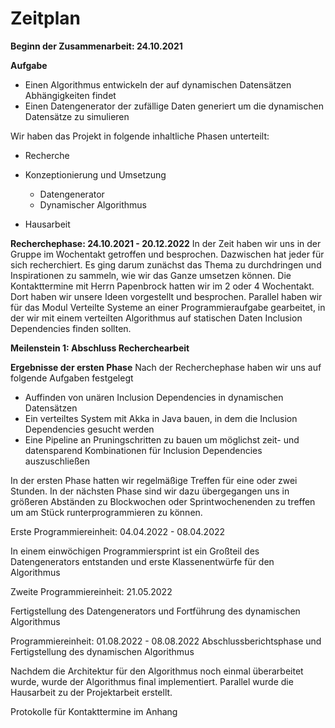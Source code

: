 # Zeitplan

**Beginn der Zusammenarbeit: 24.10.2021**

**Aufgabe**

- Einen Algorithmus entwickeln der auf dynamischen Datensätzen Abhängigkeiten findet
- Einen Datengenerator der zufällige Daten generiert um die dynamischen Datensätze zu simulieren

Wir haben das Projekt in folgende inhaltliche Phasen unterteilt:

- Recherche

- Konzeptionierung und Umsetzung

  - Datengenerator
  - Dynamischer Algorithmus

- Hausarbeit

**Recherchephase: 24.10.2021 - 20.12.2022**
In der Zeit haben wir uns in der Gruppe im Wochentakt getroffen und besprochen. Dazwischen hat jeder für sich recherchiert. Es ging darum zunächst das Thema zu durchdringen und Inspirationen zu sammeln, wie wir das Ganze umsetzen können. Die Kontakttermine mit Herrn Papenbrock hatten wir im 2 oder 4 Wochentakt. Dort haben wir unsere Ideen vorgestellt und besprochen. Parallel haben wir für das Modul Verteilte Systeme an einer Programmieraufgabe gearbeitet, in der wir mit einem verteilten Algorithmus auf statischen Daten Inclusion Dependencies finden sollten.

**Meilenstein 1: Abschluss Recherchearbeit**

**Ergebnisse der ersten Phase**
Nach der Recherchephase haben wir uns auf folgende Aufgaben festgelegt

- Auffinden von unären Inclusion Dependencies in dynamischen Datensätzen
- Ein verteiltes System mit Akka in Java bauen, in dem die Inclusion Dependencies gesucht werden
- Eine Pipeline an Pruningschritten zu bauen um möglichst zeit- und datensparend Kombinationen für Inclusion Dependencies auszuschließen

In der ersten Phase hatten wir regelmäßige Treffen für eine oder zwei Stunden. In der nächsten Phase sind wir dazu übergegangen uns in größeren Abständen zu Blockwochen oder Sprintwochenenden zu treffen um am Stück runterprogrammieren zu können.

Erste Programmiereinheit: 04.04.2022 - 08.04.2022

In einem einwöchigen Programmiersprint ist ein Großteil des Datengenerators entstanden und erste Klassenentwürfe für den Algorithmus

Zweite Programmiereinheit: 21.05.2022

Fertigstellung des Datengenerators und Fortführung des dynamischen Algorithmus

Programmiereinheit: 01.08.2022 - 08.08.2022 Abschlussberichtsphase und Fertigstellung des dynamischen Algorithmus

Nachdem die Architektur für den Algorithmus noch einmal überarbeitet wurde, wurde der Algorithmus final implementiert. Parallel wurde die Hausarbeit zu der Projektarbeit erstellt.

Protokolle für Kontakttermine im Anhang
